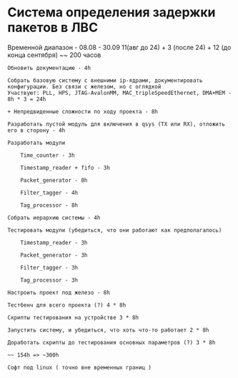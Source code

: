 Система определения задержки пакетов в ЛВС
=========================================

Временной диапазон - 08.08 - 30.09
11(авг до 24) + 3 (после 24) + 12 (до конца сентября) ~~ 200 часов

	Обновить документацию - 4h

	Собрать базовую систему с внешними ip-ядрами, документировать конфигурации. Без связи с железом, но с оглядкой
	Участвуют: PLL, HPS, JTAG-AvalonMM, MAC_tripleSpeedEthernet, DMA+MEM - 8h * 3 = 24h

	+ Непредвиденные сложности по ходу проекта - 8h

	Разработать пустой модуль для включения в qsys (TX или RX), отложить его в сторону - 4h

	Разработать модули

		Time_counter - 3h

		Timestamp_reader + fifo - 3h

		Packet_generator - 8h

		Filter_tagger - 4h

		Tag_processor - 8h

	Собрать иерархию системы - 4h

	Тестировать модули (убедиться, что они работают как предполагалось)

		Timestamp_reader - 3h

		Packet_generator - 3h

		Filter_tagger - 3h

		Tag_processor - 3h

	Настроить проект под железо - 8h

	Тестбенч для всего проекта (?) 4 * 8h

	Скрипты тестирования на устройстве 3 * 8h

	Запустить систему, и убедиться, что хоть что-то работает 2 * 8h

	Доработать скрипты до тестирования основных параметров (?) 3 * 8h

	~~ 154h => ~300h

	Софт под linux ( точно вне временных границ )